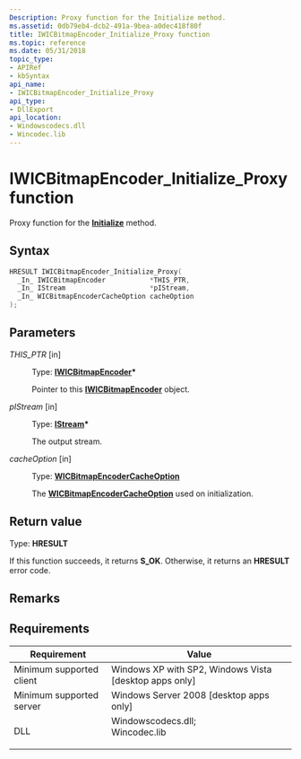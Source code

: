 ```yaml
---
Description: Proxy function for the Initialize method.
ms.assetid: 0db79eb4-dcb2-491a-9bea-a0dec418f80f
title: IWICBitmapEncoder_Initialize_Proxy function
ms.topic: reference
ms.date: 05/31/2018
topic_type: 
- APIRef
- kbSyntax
api_name: 
- IWICBitmapEncoder_Initialize_Proxy
api_type: 
- DllExport
api_location: 
- Windowscodecs.dll
- Wincodec.lib
---
```


# IWICBitmapEncoder\_Initialize\_Proxy function

Proxy function for the [**Initialize**](/windows/desktop/api/Wincodec/nf-wincodec-iwicbitmapencoder-initialize) method.

## Syntax


```C++
HRESULT IWICBitmapEncoder_Initialize_Proxy(
  _In_ IWICBitmapEncoder           *THIS_PTR,
  _In_ IStream                     *pIStream,
  _In_ WICBitmapEncoderCacheOption cacheOption
);
```



## Parameters

<dl> <dt>

*THIS\_PTR* \[in\]
</dt> <dd>

Type: **[**IWICBitmapEncoder**](/windows/desktop/api/wincodec/nn-wincodec-iwicbitmapencoder)\***

Pointer to this [**IWICBitmapEncoder**](/windows/desktop/api/wincodec/nn-wincodec-iwicbitmapencoder) object.

</dd> <dt>

*pIStream* \[in\]
</dt> <dd>

Type: **[IStream](/windows/desktop/api/objidl/nn-objidl-istream)\***

The output stream.

</dd> <dt>

*cacheOption* \[in\]
</dt> <dd>

Type: **[**WICBitmapEncoderCacheOption**](/windows/desktop/api/Wincodec/ne-wincodec-wicbitmapencodercacheoption)**

The [**WICBitmapEncoderCacheOption**](/windows/desktop/api/Wincodec/ne-wincodec-wicbitmapencodercacheoption) used on initialization.

</dd> </dl>

## Return value

Type: **HRESULT**

If this function succeeds, it returns **S\_OK**. Otherwise, it returns an **HRESULT** error code.

## Remarks

## Requirements



| Requirement | Value |
|-------------------------------------|------------------------------------------------------------------------------------------------------------------------------------------------------------------|
| Minimum supported client<br/> | Windows XP with SP2, Windows Vista \[desktop apps only\]<br/>                                                                                              |
| Minimum supported server<br/> | Windows Server 2008 \[desktop apps only\]<br/>                                                                                                             |
| DLL<br/>                      | <dl> <dt>Windowscodecs.dll; </dt> <dt>Wincodec.lib</dt> </dl> |



 

